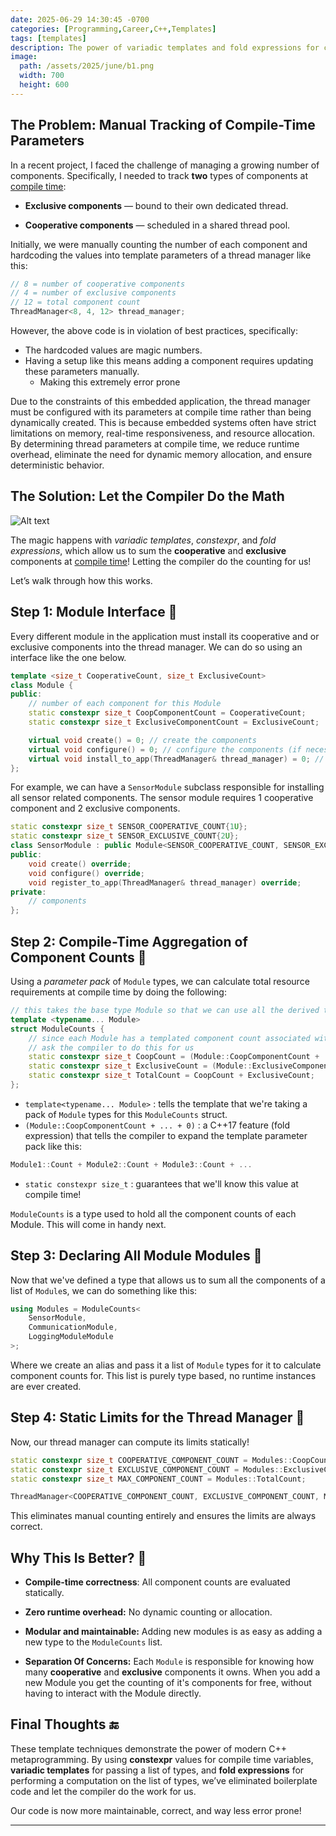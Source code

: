 ```yaml
---
date: 2025-06-29 14:30:45 -0700
categories: [Programming,Career,C++,Templates]
tags: [templates]
description: The power of variadic templates and fold expressions for counting at compile time
image:
  path: /assets/2025/june/b1.png
  width: 700
  height: 600
---
```


## The Problem: Manual Tracking of Compile-Time Parameters
In a recent project, I faced the challenge of managing a growing number of components. Specifically, I needed to track **two** types of components at <u>compile time</u>:

- **Exclusive components** — bound to their own dedicated thread.

- **Cooperative components** — scheduled in a shared thread pool.

Initially, we were manually counting the number of each component and hardcoding the values into template parameters of a thread manager like this:

```cpp
// 8 = number of cooperative components
// 4 = number of exclusive components
// 12 = total component count
ThreadManager<8, 4, 12> thread_manager;
````

However, the above code is in violation of best practices, specifically: 
- The hardcoded values are magic numbers.
- Having a setup like this means adding a component requires updating these parameters manually.
    - Making this extremely error prone


Due to the constraints of this embedded application, the thread manager must be configured with its parameters at compile time rather than being dynamically created. This is because embedded systems often have strict limitations on memory, real-time responsiveness, and resource allocation. By determining thread parameters at compile time, we reduce runtime overhead, eliminate the need for dynamic memory allocation, and ensure deterministic behavior.

## The Solution: Let the Compiler Do the Math

![Alt text](/assets/2025/june/b1.png)

The magic happens with *variadic templates*, *constexpr*, and *fold expressions*, which allow us to sum the **cooperative** and **exclusive** components at <u>compile time</u>! Letting the compiler do the counting for us! 

Let’s walk through how this works.

## Step 1: Module Interface 🧩 

Every different module in the application must install its cooperative and or exclusive components into the thread manager. We can do so using an interface like the one below.

```cpp
template <size_t CooperativeCount, size_t ExclusiveCount>
class Module {
public:
    // number of each component for this Module
    static constexpr size_t CoopComponentCount = CooperativeCount;
    static constexpr size_t ExclusiveComponentCount = ExclusiveCount;

    virtual void create() = 0; // create the components
    virtual void configure() = 0; // configure the components (if necessary)
    virtual void install_to_app(ThreadManager& thread_manager) = 0; // install components to the thread manager
};
```

For example, we can have a `SensorModule` subclass responsible for installing all sensor related components. The sensor module requires 1 cooperative component and 2 exclusive components.


```cpp
static constexpr size_t SENSOR_COOPERATIVE_COUNT{1U};
static constexpr size_t SENSOR_EXCLUSIVE_COUNT{2U};
class SensorModule : public Module<SENSOR_COOPERATIVE_COUNT, SENSOR_EXCLUSIVE_COUNT> {
public:
    void create() override;
    void configure() override;
    void register_to_app(ThreadManager& thread_manager) override;
private:
    // components
};

```

## Step 2: Compile-Time Aggregation of Component Counts 🧮
Using a *parameter pack* of `Module` types, we can calculate total resource requirements at compile time by doing the following:

```cpp
// this takes the base type Module so that we can use all the derived types as well
template <typename... Module>
struct ModuleCounts {
    // since each Module has a templated component count associated with it, we can 
    // ask the compiler to do this for us
    static constexpr size_t CoopCount = (Module::CoopComponentCount + ... + 0);
    static constexpr size_t ExclusiveCount = (Module::ExclusiveComponentCount + ... + 0);
    static constexpr size_t TotalCount = CoopCount + ExclusiveCount;
};
```

- `template<typename... Module>` : tells the template that we're taking a pack of `Module` types for this `ModuleCounts` struct. 
- `(Module::CoopComponentCount + ... + 0)` : a C++17 feature (fold expression) that tells the compiler to expand the template parameter pack like this:
```cpp
Module1::Count + Module2::Count + Module3::Count + ...
```
- `static constexpr size_t` : guarantees that we'll know this value at compile time!

`ModuleCounts` is a type used to hold all the component counts of each Module. This will come in handy next.



## Step 3: Declaring All Module Modules 🔧 
Now that we've defined a type that allows us to sum all the components of a list of `Module`s, we can do something like this: 
```cpp
using Modules = ModuleCounts<
    SensorModule,
    CommunicationModule,
    LoggingModuleModule
>;
```
Where we create an alias and pass it a list of `Module` types for it to calculate component counts for. This list is purely type based, no runtime instances are ever created.


## Step 4: Static Limits for the Thread Manager 🚀 
Now, our thread manager can compute its limits statically!

```cpp
static constexpr size_t COOPERATIVE_COMPONENT_COUNT = Modules::CoopCount;
static constexpr size_t EXCLUSIVE_COMPONENT_COUNT = Modules::ExclusiveCount;
static constexpr size_t MAX_COMPONENT_COUNT = Modules::TotalCount;

ThreadManager<COOPERATIVE_COMPONENT_COUNT, EXCLUSIVE_COMPONENT_COUNT, MAX_COMPONENT_COUNT> thread_manager;
```
This eliminates manual counting entirely and ensures the limits are always correct.

## Why This Is Better? 🤔

- **Compile-time correctness**: All component counts are evaluated statically.

- **Zero runtime overhead:** No dynamic counting or allocation. 

- **Modular and maintainable:** Adding new modules is as easy as adding a new type to the `ModuleCounts` list.

- **Separation Of Concerns:** Each `Module` is responsible for knowing how many **cooperative** and **exclusive** components it owns. When you add a new Module you get the counting of it's components for free, without having to interact with the Module directly.

## Final Thoughts 🔚

These template techniques demonstrate the power of modern C++ metaprogramming. By using **constexpr** values for compile time variables, **variadic templates** for passing a list of types, and **fold expressions** for performing a computation on the list of types, we’ve eliminated boilerplate code and let the compiler do the work for us.

Our code is now more maintainable, correct, and way less error prone!







---
